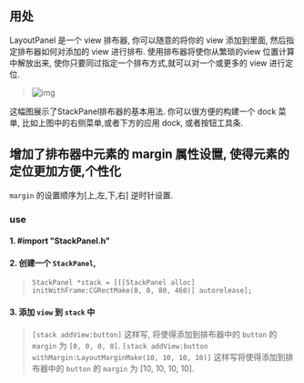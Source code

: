 ## 用处
LayoutPanel 是一个 view 排布器, 你可以随意的将你的 view 添加到里面, 然后指定排布器如何对添加的 view 进行排布.
使用排布器将使你从繁琐的view 位置计算中解放出来, 使你只要同过指定一个排布方式,就可以对一个或更多的 view 进行定位.

>![img](http://farm4.staticflickr.com/3684/9719064830_001b26b167.jpg)

这幅图展示了StackPanel排布器的基本用法.
你可以很方便的构建一个 dock 菜单, 比如上图中的右侧菜单,或者下方的应用 dock, 或者按钮工具条.


## 增加了排布器中元素的 margin 属性设置, 使得元素的定位更加方便,个性化
`margin` 的设置顺序为[上,左,下,右] 逆时针设置.
### use
#### 1. #import "StackPanel.h"

#### 2. 创建一个 `StackPanel`, 
>`StackPanel *stack = [[[StackPanel alloc] initWithFrame:CGRectMake(0, 0, 80, 460)] autorelease];`

#### 3. 添加 `view` 到 `stack` 中 
>`[stack addView:button]` 
这样写, 将使得添加到排布器中的 `button` 的 `margin` 为 `[0, 0, 0, 0]`. 
>`[stack addView:button withMargin:LayoutMarginMake(10, 10, 10, 10)]`
这样写将使得添加到排布器中的 `button` 的 `margin` 为 [10, 10, 10, 10].



